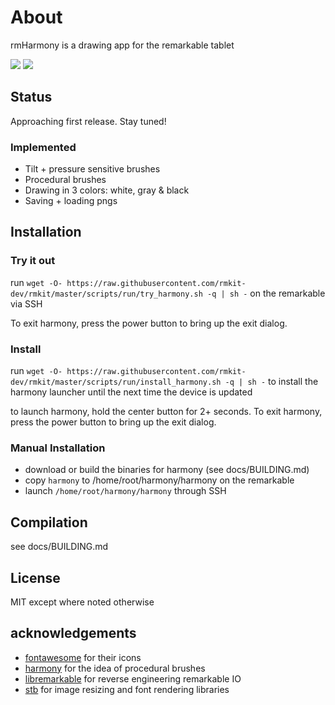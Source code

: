 # About

rmHarmony is a drawing app for the remarkable tablet

![](https://i.imgur.com/KJlWdAAl.png)
![](https://i.imgur.com/KJ4rReu.gifv)

## Status

Approaching first release. Stay tuned!

### Implemented

* Tilt + pressure sensitive brushes
* Procedural brushes
* Drawing in 3 colors: white, gray & black
* Saving + loading pngs

## Installation

### Try it out

run `wget -O- https://raw.githubusercontent.com/rmkit-dev/rmkit/master/scripts/run/try_harmony.sh -q | sh -` on the remarkable via SSH

To exit harmony, press the power button to bring up the exit dialog.

### Install

run `wget -O- https://raw.githubusercontent.com/rmkit-dev/rmkit/master/scripts/run/install_harmony.sh -q | sh -` to install the harmony launcher until the next time the device is updated


to launch harmony, hold the center button for 2+ seconds. To exit harmony,
press the power button to bring up the exit dialog.

### Manual Installation

* download or build the binaries for harmony (see docs/BUILDING.md)
* copy `harmony` to /home/root/harmony/harmony on the remarkable
* launch `/home/root/harmony/harmony` through SSH

## Compilation

see docs/BUILDING.md

## License

MIT except where noted otherwise

## acknowledgements

* [fontawesome](https://fontawesome.com) for their icons
* [harmony](https://github.com/mrdoob/harmony) for the idea of procedural brushes
* [libremarkable](https://github.com/canselcik/libremarkable) for reverse engineering remarkable IO
* [stb](https://github.com/nothings/stb) for image resizing and font rendering libraries

